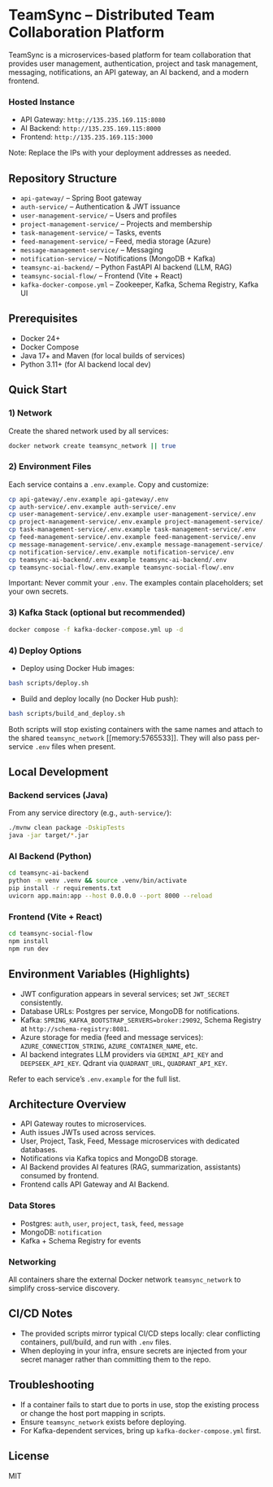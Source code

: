 # TeamSync – Distributed Team Collaboration Platform

TeamSync is a microservices-based platform for team collaboration that provides user management, authentication, project and task management, messaging, notifications, an API gateway, an AI backend, and a modern frontend.

### Hosted Instance

- API Gateway: `http://135.235.169.115:8080`
- AI Backend: `http://135.235.169.115:8000`
- Frontend: `http://135.235.169.115:3000`

Note: Replace the IPs with your deployment addresses as needed.

## Repository Structure

- `api-gateway/` – Spring Boot gateway
- `auth-service/` – Authentication & JWT issuance
- `user-management-service/` – Users and profiles
- `project-management-service/` – Projects and membership
- `task-management-service/` – Tasks, events
- `feed-management-service/` – Feed, media storage (Azure)
- `message-management-service/` – Messaging
- `notification-service/` – Notifications (MongoDB + Kafka)
- `teamsync-ai-backend/` – Python FastAPI AI backend (LLM, RAG)
- `teamsync-social-flow/` – Frontend (Vite + React)
- `kafka-docker-compose.yml` – Zookeeper, Kafka, Schema Registry, Kafka UI

## Prerequisites

- Docker 24+
- Docker Compose
- Java 17+ and Maven (for local builds of services)
- Python 3.11+ (for AI backend local dev)

## Quick Start

### 1) Network

Create the shared network used by all services:

```bash
docker network create teamsync_network || true
```

### 2) Environment Files

Each service contains a `.env.example`. Copy and customize:

```bash
cp api-gateway/.env.example api-gateway/.env
cp auth-service/.env.example auth-service/.env
cp user-management-service/.env.example user-management-service/.env
cp project-management-service/.env.example project-management-service/.env
cp task-management-service/.env.example task-management-service/.env
cp feed-management-service/.env.example feed-management-service/.env
cp message-management-service/.env.example message-management-service/.env
cp notification-service/.env.example notification-service/.env
cp teamsync-ai-backend/.env.example teamsync-ai-backend/.env
cp teamsync-social-flow/.env.example teamsync-social-flow/.env
```

Important: Never commit your `.env`. The examples contain placeholders; set your own secrets.

### 3) Kafka Stack (optional but recommended)

```bash
docker compose -f kafka-docker-compose.yml up -d
```

### 4) Deploy Options

- Deploy using Docker Hub images:

```bash
bash scripts/deploy.sh
```

- Build and deploy locally (no Docker Hub push):

```bash
bash scripts/build_and_deploy.sh
```

Both scripts will stop existing containers with the same names and attach to the shared `teamsync_network` [[memory:5765533]]. They will also pass per-service `.env` files when present.

## Local Development

### Backend services (Java)

From any service directory (e.g., `auth-service/`):

```bash
./mvnw clean package -DskipTests
java -jar target/*.jar
```

### AI Backend (Python)

```bash
cd teamsync-ai-backend
python -m venv .venv && source .venv/bin/activate
pip install -r requirements.txt
uvicorn app.main:app --host 0.0.0.0 --port 8000 --reload
```

### Frontend (Vite + React)

```bash
cd teamsync-social-flow
npm install
npm run dev
```

## Environment Variables (Highlights)

- JWT configuration appears in several services; set `JWT_SECRET` consistently.
- Database URLs: Postgres per service, MongoDB for notifications.
- Kafka: `SPRING_KAFKA_BOOTSTRAP_SERVERS=broker:29092`, Schema Registry at `http://schema-registry:8081`.
- Azure storage for media (feed and message services): `AZURE_CONNECTION_STRING`, `AZURE_CONTAINER_NAME`, etc.
- AI backend integrates LLM providers via `GEMINI_API_KEY` and `DEEPSEEK_API_KEY`. Qdrant via `QUADRANT_URL`, `QUADRANT_API_KEY`.

Refer to each service’s `.env.example` for the full list.

## Architecture Overview

- API Gateway routes to microservices.
- Auth issues JWTs used across services.
- User, Project, Task, Feed, Message microservices with dedicated databases.
- Notifications via Kafka topics and MongoDB storage.
- AI Backend provides AI features (RAG, summarization, assistants) consumed by frontend.
- Frontend calls API Gateway and AI Backend.

### Data Stores

- Postgres: `auth`, `user`, `project`, `task`, `feed`, `message`
- MongoDB: `notification`
- Kafka + Schema Registry for events

### Networking

All containers share the external Docker network `teamsync_network` to simplify cross-service discovery.

## CI/CD Notes

- The provided scripts mirror typical CI/CD steps locally: clear conflicting containers, pull/build, and run with `.env` files.
- When deploying in your infra, ensure secrets are injected from your secret manager rather than committing them to the repo.

## Troubleshooting

- If a container fails to start due to ports in use, stop the existing process or change the host port mapping in scripts.
- Ensure `teamsync_network` exists before deploying.
- For Kafka-dependent services, bring up `kafka-docker-compose.yml` first.

## License

MIT